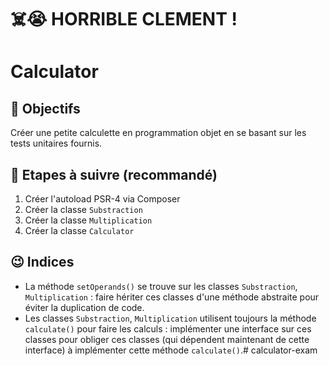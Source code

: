 # ☠️😭 HORRIBLE CLEMENT !


# Calculator

## 🎯 Objectifs

Créer une petite calculette en programmation objet en se basant sur les tests unitaires fournis.

## 🕺 Etapes à suivre (recommandé)

1. Créer l'autoload PSR-4 via Composer
3. Créer la classe `Substraction`
4. Créer la classe `Multiplication`
6. Créer la classe `Calculator`

## 😉 Indices

- La méthode `setOperands()` se trouve sur les classes `Substraction`, `Multiplication` : faire hériter ces classes d'une méthode abstraite pour éviter la duplication de code.
- Les classes `Substraction`, `Multiplication` utilisent toujours la méthode `calculate()` pour faire les calculs : implémenter une interface sur ces classes pour obliger ces classes (qui dépendent maintenant de cette interface) à implémenter cette méthode `calculate()`.# calculator-exam
